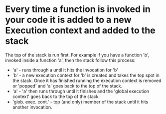 # Every time a function is invoked in your code it is added to a new Execution context and added to the stack
  The top of the stack is run first. For example if you have a function 'b', invoked inside a function 'a', then the stack follow this process:
* 'a' - runs through a until it hits the invocation for 'b'
* 'b' - a new execution context for 'b' is created and takes the top spot in the stack. Once it has finished running the execution context is removed or 'popped' and 'a' goes back to the top of the stack.
* 'a' - 'a' then runs through until it finishes and the 'global execution context' goes back to the top of the stack
* 'glob. exec. cont.' - top (and only) member of the stack until it hits another invocation.
